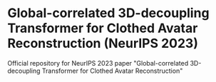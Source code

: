 # Global-correlated 3D-decoupling Transformer for Clothed Avatar Reconstruction (NeurIPS 2023)
Official repository for NeurIPS 2023 paper "Global-correlated 3D-decoupling Transformer for Clothed Avatar Reconstruction"
